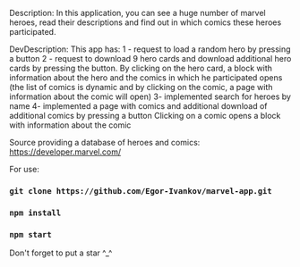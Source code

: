 Description: 
 In this application, you can see a huge number of marvel heroes, read their descriptions and find out in which comics these heroes participated.

DevDescription:
 This app has:
1 - request to load a random hero by pressing a button
2 - request to download 9 hero cards and download additional hero cards by pressing the button.
By clicking on the hero card, a block with information about the hero and the comics in which he participated opens (the list of comics is dynamic and by clicking on the comic, a page with information about the comic will open)
3- implemented search for heroes by name
4- implemented a page with comics and additional download of additional comics by pressing a button
Clicking on a comic opens a block with information about the comic

Source providing a database of heroes and comics: https://developer.marvel.com/

For use:
### `git clone https://github.com/Egor-Ivankov/marvel-app.git`     
### `npm install` 
### `npm start`
 
Don't forget to put a star ^_^
